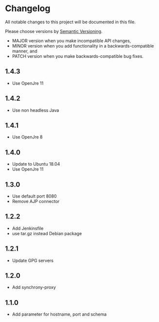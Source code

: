 # Changelog

All notable changes to this project will be documented in this file.

Please choose versions by [Semantic Versioning](http://semver.org/).

* MAJOR version when you make incompatible API changes,
* MINOR version when you add functionality in a backwards-compatible manner, and
* PATCH version when you make backwards-compatible bug fixes.

## 1.4.3

* Use OpenJre 11

## 1.4.2

* Use non headless Java

## 1.4.1

* Use OpenJre 8

## 1.4.0

* Update to Ubuntu 18.04
* Use OpenJre 11

## 1.3.0

* Use default port 8080
* Remove AJP connector

## 1.2.2

* Add Jenkinsfile
* use tar.gz instead Debian package

## 1.2.1

* Update GPG servers

## 1.2.0

* Add synchrony-proxy

## 1.1.0

* Add parameter for hostname, port and schema
